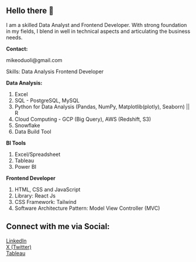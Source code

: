 

<h2>Hello there 👋</h2> 

I am a skilled Data Analyst and Frontend Developer. With strong foundation in my fields, I blend in well in technical aspects and articulating the business needs.

<strong>Contact:</strong>
<p class="fa-solid fa-email">mikeoduoli@gmail.com</p>
<p class="fa-solid fa-phone"></p>


<bold>Skills:</bold>
Data Analysis
Frontend Developer

<strong>Data Analysis:</strong>
1. Excel
2. SQL - PostgreSQL, MySQL
3. Python for Data Analysis (Pandas, NumPy, Matplotlib(plotly), Seaborn) || R 
4. Cloud Computing - GCP (Big Query), AWS (Redshift, S3)
5. Snowflake
6. Data Build Tool

<strong>BI Tools</strong>
1. Excel/Spreadsheet
2. Tableau
3. Power BI


<strong>Frontend Developer</strong>
1. HTML, CSS and JavaScript
2. Library: React Js
3. CSS Framework: Tailwind
4. Software Architecture Pattern: Model View Controller (MVC)

<h2>Connect with me via Social:</h2>
<a href="https://www.linkedin.com/in/obed-oduoli/"><i class="fa-brands fa-linkedin"></i>LinkedIn</a>
<br>
<a href="https://twitter.com/obed_m16"><i class="fa-brands fa-x-twitter"></i>X (Twitter)</a>
<br>
<a href="https://public.tableau.com/app/profile/obed.oduoli/vizzes">Tableau</a>

